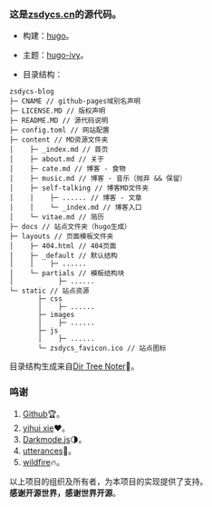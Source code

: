 ### 这是[zsdycs.cn](https://zsdycs.cn)的源代码。

- 构建：[hugo](http://gohugo.io)。  
- 主题：[hugo-ivy](https://github.com/yihui/hugo-ivy)。

- 目录结构：
```
zsdycs-blog
├─ CNAME // github-pages域别名声明
├─ LICENSE.MD // 版权声明
├─ README.MD // 源代码说明
├─ config.toml // 网站配置
├─ content // MD资源文件夹
│    ├─ _index.md // 首页
│    ├─ about.md // 关于
│    ├─ cate.md // 博客 - 食物
│    ├─ music.md // 博客 - 音乐（抛弃 && 保留）
│    ├─ self-talking // 博客MD文件夹
│    │    ├─ ...... // 博客 - 文章
│    │    └─ _index.md // 博客入口
│    └─ vitae.md // 简历
├─ docs // 站点文件夹（hugo生成）
├─ layouts // 页面模板文件夹
│    ├─ 404.html // 404页面
│    ├─ _default // 默认结构
│    │    ├─ ......
│    └─ partials // 模板结构块
│           ├─ ......
└─ static // 站点资源
       ├─ css
       │    ├─ ......
       ├─ images
       │    ├─ ......
       ├─ js
       │    ├─ ......
       └─ zsdycs_favicon.ico // 站点图标
```
目录结构生成来自[Dir Tree Noter](http://dir.yardtea.cc/)📁。

### 鸣谢
1. [Github](http://github.com)🏆。
2. [yihui xie](http://github.com/yihui)❤。
3. [Darkmode.js](http://github.com/sandoche/Darkmode.js)🌗。
4. [utterances](http://github.com/utterance/utterances)🔮。
5. [wildfire](http://wildfire.js.org)🔥。

以上项目的组织及所有者，为本项目的实现提供了支持。  
**感谢开源世界，感谢世界开源**。